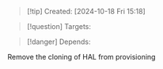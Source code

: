 
>[!tip] Created: [2024-10-18 Fri 15:18]

>[!question] Targets: 

>[!danger] Depends: 

Remove the cloning of HAL from provisioning